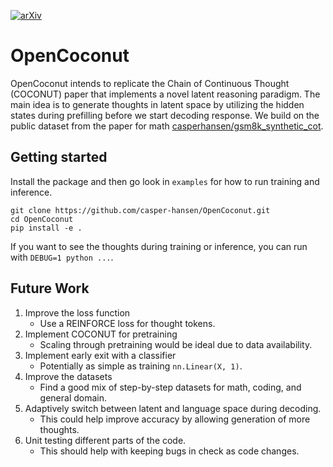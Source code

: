 [![arXiv](https://img.shields.io/badge/arXiv-2412.06769-b31b1b.svg?style=plastic)](https://arxiv.org/abs/2412.06769)

# OpenCoconut

OpenCoconut intends to replicate the Chain of Continuous Thought (COCONUT) paper that implements a novel latent reasoning paradigm. The main idea is to generate thoughts in latent space by utilizing the hidden states during prefilling before we start decoding response. We build on the public dataset from the paper for math [casperhansen/gsm8k_synthetic_cot](https://huggingface.co/datasets/casperhansen/gsm8k_synthetic_cot).

## Getting started

Install the package and then go look in `examples` for how to run training and inference.

```
git clone https://github.com/casper-hansen/OpenCoconut.git
cd OpenCoconut
pip install -e .
```

If you want to see the thoughts during training or inference, you can run with `DEBUG=1 python ...`.

## Future Work

1. Improve the loss function
    - Use a REINFORCE loss for thought tokens.
2. Implement COCONUT for pretraining
    - Scaling through pretraining would be ideal due to data availability.
3. Implement early exit with a classifier
    - Potentially as simple as training `nn.Linear(X, 1)`.
4. Improve the datasets
    - Find a good mix of step-by-step datasets for math, coding, and general domain.
5. Adaptively switch between latent and language space during decoding.
    - This could help improve accuracy by allowing generation of more thoughts.
6. Unit testing different parts of the code.
    - This should help with keeping bugs in check as code changes.
